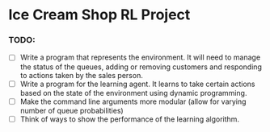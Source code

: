 # Ice Cream Shop RL Project

### TODO:
- [ ] Write a program that represents the environment. It will need to manage the status of the queues, adding or removing customers and responding to actions taken by the sales person.
- [ ] Write a program for the learning agent. It learns to take certain actions based on the state of the environment using dynamic programming.
- [ ] Make the command line arguments more modular (allow for varying number of queue probabilities)
- [ ] Think of ways to show the performance of the learning algorithm.
